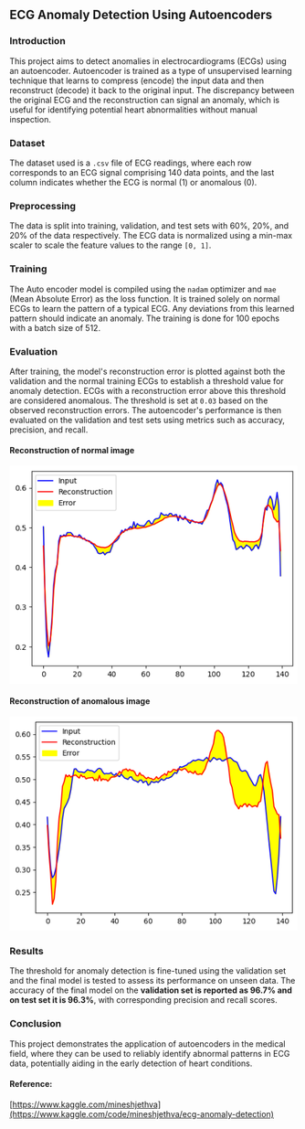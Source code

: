## ECG Anomaly Detection Using Autoencoders

### Introduction
This project aims to detect anomalies in electrocardiograms (ECGs) using an autoencoder. Autoencoder is trained as a type of unsupervised learning technique that learns to compress (encode) the input data and then reconstruct (decode) it back to the original input. The discrepancy between the original ECG and the reconstruction can signal an anomaly, which is useful for identifying potential heart abnormalities without manual inspection.

### Dataset
The dataset used is a `.csv` file of ECG readings, where each row corresponds to an ECG signal comprising 140 data points, and the last column indicates whether the ECG is normal (1) or anomalous (0).

### Preprocessing
The data is split into training, validation, and test sets with 60%, 20%, and 20% of the data respectively. The ECG data is normalized using a min-max scaler to scale the feature values to the range `[0, 1]`.

### Training
The Auto encoder model is compiled using the `nadam` optimizer and `mae` (Mean Absolute Error) as the loss function. It is trained solely on normal ECGs to learn the pattern of a typical ECG. Any deviations from this learned pattern should indicate an anomaly. The training is done for 100 epochs with a batch size of 512.

### Evaluation
After training, the model's reconstruction error is plotted against both the validation and the normal training ECGs to establish a threshold value for anomaly detection. ECGs with a reconstruction error above this threshold are considered anomalous. The threshold is set at `0.03` based on the observed reconstruction errors. The autoencoder's performance is then evaluated on the validation and test sets using metrics such as accuracy, precision, and recall.
#### Reconstruction of normal image
![](normal.png)  

#### Reconstruction of anomalous image
![](anomalous.png)



### Results
The threshold for anomaly detection is fine-tuned using the validation set and the final model is tested to assess its performance on unseen data. The accuracy of the final model on the **validation set is reported as 96.7% and on test set it is 96.3%**, with corresponding precision and recall scores.



### Conclusion
This project demonstrates the application of autoencoders in the medical field, where they can be used to reliably identify abnormal patterns in ECG data, potentially aiding in the early detection of heart conditions.

#### Reference:  
[https://www.kaggle.com/mineshjethva](https://www.kaggle.com/code/mineshjethva/ecg-anomaly-detection)
